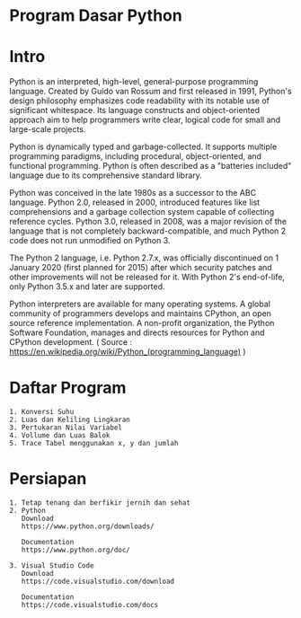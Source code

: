 # Program Dasar Python

# Intro

Python is an interpreted, high-level, general-purpose programming language. Created by Guido van Rossum and first released in 1991, Python's design philosophy emphasizes code readability with its notable use of significant whitespace. Its language constructs and object-oriented approach aim to help programmers write clear, logical code for small and large-scale projects.

Python is dynamically typed and garbage-collected. It supports multiple programming paradigms, including procedural, object-oriented, and functional programming. Python is often described as a "batteries included" language due to its comprehensive standard library.

Python was conceived in the late 1980s as a successor to the ABC language. Python 2.0, released in 2000, introduced features like list comprehensions and a garbage collection system capable of collecting reference cycles. Python 3.0, released in 2008, was a major revision of the language that is not completely backward-compatible, and much Python 2 code does not run unmodified on Python 3.

The Python 2 language, i.e. Python 2.7.x, was officially discontinued on 1 January 2020 (first planned for 2015) after which security patches and other improvements will not be released for it. With Python 2's end-of-life, only Python 3.5.x and later are supported.

Python interpreters are available for many operating systems. A global community of programmers develops and maintains CPython, an open source reference implementation. A non-profit organization, the Python Software Foundation, manages and directs resources for Python and CPython development. ( Source : https://en.wikipedia.org/wiki/Python_(programming_language) )

# Daftar Program
    1. Konversi Suhu
    2. Luas dan Keliling Lingkaran
    3. Pertukaran Nilai Variabel
    4. Vollume dan Luas Balok
    5. Trace Tabel menggunakan x, y dan jumlah

# Persiapan
    1. Tetap tenang dan berfikir jernih dan sehat
    2. Python
       Download
       https://www.python.org/downloads/
       
       Documentation
       https://www.python.org/doc/
       
    3. Visual Studio Code
       Download
       https://code.visualstudio.com/download
       
       Documentation
       https://code.visualstudio.com/docs
